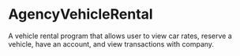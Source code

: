 # AgencyVehicleRental
A vehicle rental program that allows user to view car rates, reserve a vehicle, have an account, and view transactions with company.
